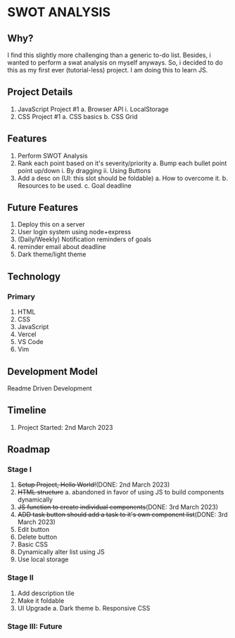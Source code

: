 # SWOT ANALYSIS

## Why?
I find this slightly more challenging than a generic to-do list. Besides, i
wanted to perform a swat analysis on myself anyways. So, i decided to do this
as my first ever (tutorial-less) project. I am doing this to learn JS. 

## Project Details
1. JavaScript Project #1
    a. Browser API
        i. LocalStorage
2. CSS Project #1
    a. CSS basics
    b. CSS Grid

## Features
1. Perform SWOT Analysis
2. Rank each point based on it's severity/priority
    a. Bump each bullet point point up/down 
        i. By dragging
        ii. Using Buttons
3. Add a desc on (UI: this slot should be foldable)
    a. How to overcome it.
    b. Resources to be used.
    c. Goal deadline

## Future Features
1. Deploy this on a server
2. User login system using node+express
3. (Daily/Weekly) Notification reminders of goals
4. reminder email about deadline
5. Dark theme/light theme

## Technology
### Primary
1. HTML
2. CSS
3. JavaScript
4. Vercel
5. VS Code
6. Vim

## Development Model
Readme Driven Development

## Timeline
1. Project Started: 2nd March 2023

## Roadmap
### Stage I
1. ~~Setup Project, Hello World!~~(DONE: 2nd March 2023)
2. ~~HTML structure~~
    a. abandoned in favor of using JS to build components dynamically
3. ~~JS function to create individual components~~(DONE: 3rd March 2023)
4. ~~ADD task button should add a task to it's own component list~~(DONE: 3rd
   March 2023)
5. Edit button
6. Delete button
7. Basic CSS
8. Dynamically alter list using JS
9. Use local storage

### Stage II
1. Add description tile
2. Make it foldable
3. UI Upgrade
    a. Dark theme
    b. Responsive CSS
### Stage III: Future
